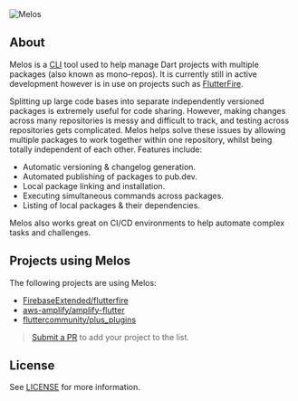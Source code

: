 <Image src="https://static.invertase.io/assets/melos-logo.png" alt="Melos" zoom={false} caption="A tool for managing Dart projects with multiple packages." />

## About

Melos is a [CLI](https://en.wikipedia.org/wiki/Command-line_interface) tool used to help manage Dart projects with multiple packages (also known as mono-repos). It is currently still in active development however is in use on projects such as [FlutterFire](https://github.com/FirebaseExtended/flutterfire).

Splitting up large code bases into separate independently versioned packages is extremely useful for code sharing. However, making changes across many repositories is messy and difficult to track, and testing across repositories gets complicated. Melos helps solve these issues by allowing multiple packages to work together within one repository, whilst being totally independent of each other. Features include:

- Automatic versioning & changelog generation.
- Automated publishing of packages to pub.dev.
- Local package linking and installation.
- Executing simultaneous commands across packages.
- Listing of local packages & their dependencies.

Melos also works great on CI/CD environments to help automate complex tasks and challenges.

## Projects using Melos

The following projects are using Melos:

- [FirebaseExtended/flutterfire](https://github.com/FirebaseExtended/flutterfire)
- [aws-amplify/amplify-flutter](https://github.com/aws-amplify/amplify-flutter)
- [fluttercommunity/plus_plugins](https://github.com/fluttercommunity/plus_plugins)

> [Submit a PR](https://github.com/invertase/melos/edit/master/docs/README.md) to add your project to the list.

## License

See [LICENSE](https://github.com/invertase/melos/blob/master/LICENSE) for more information.
